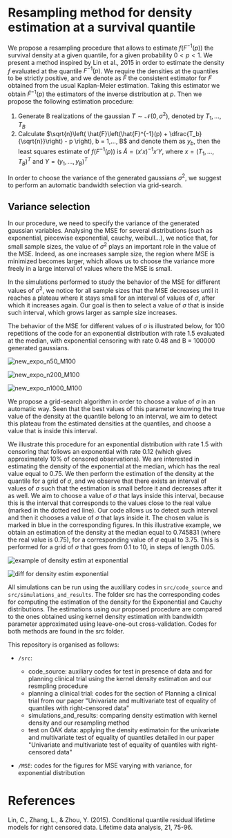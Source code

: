 # Resampling method for density estimation at a survival quantile
We propose a resampling procedure that allows to estimate $f(F^{-1}(p))$ the survival density at a given quantile, for a given probability $0 < p < 1$.
We present a method inspired by Lin et al., 2015 in order to estimate the density $f$ evaluated at the quantile $F^{-1}(p)$.
We require the densities at the quantiles to be strictly positive, and we denote as $\hat{F}$ the consistent estimator for $F$ obtained from the usual Kaplan-Meier estimation. Taking this estimator we obtain $\hat{F}^{-1}(p)$ the estimators of the inverse distribution at $p$. Then we propose the following estimation procedure:

1. Generate B realizations of the gaussian $T \sim \mathcal{N}(0, \sigma^2)$, denoted by $T_1,..., T_B$
2.  Calculate $\sqrt{n}\left( \hat{F}\left(\hat{F}^{-1}(p) + \dfrac{T_b}{\sqrt{n}}\right) - p \right), b = 1,..., B$ and denote them as $y_b$, then the least squares estimate of $f(F^{-1}(p))$ is $\hat{A} = (x'x)^{-1}x'Y$, where $x= (T_1,..., T_B)^T$ and $Y = (y_1,..., y_B)^T$

In order to choose the variance of the generated gaussians $\sigma^2$, we suggest to perform an automatic bandwidth selection via grid-search.

## Variance selection 
In our procedure, we need to specify the variance of the generated gaussian variables. Analysing the MSE for several distributions (such as exponential, piecewise exponential, cauchy, weibull...), we notice that, for small sample sizes, the value of $\sigma^2$ plays an important role in the value of the MSE. Indeed, as one increases sample size, the region where MSE is minimized becomes larger, which allows us to choose the variance more freely in a large interval of values where the MSE is small.

In the simulations performed to study the behavior of the MSE for different values of $\sigma^2$, we notice for all sample sizes that the MSE decreases until it reaches a plateau where it stays small for an interval of values of $\sigma$, after which it increases again. Our goal is then to select a value of $\sigma$ that is inside such interval, which grows larger as sample size increases. 

The behavior of the MSE for different values of $\sigma$ is illustrated below, for 100 repetitions of the code for an exponential distribution with rate 1.5 evaluated at the median, with exponential censoring with rate 0.48 and B = 100000 generated gaussians.

![new_expo_n50_M100](https://github.com/user-attachments/assets/572cc906-e562-4f06-8847-dc4873499e58)

![new_expo_n200_M100](https://github.com/user-attachments/assets/7c72629f-3ff9-434e-a1b8-ca12dc407801)

![new_expo_n1000_M100](https://github.com/user-attachments/assets/ca0f7a68-b66a-423b-9898-464795b7f8b8)

We propose a grid-search algorithm in order to choose a value of $\sigma$ in an automatic way. Seen that the best values of this parameter knowing the true value of the density at the quantile belong to an interval, we aim to detect this plateau from the estimated densities at the quantiles, and choose a value that is inside this interval.

We illustrate this procedure for an exponential distribution with rate 1.5 with censoring that follows an exponential with rate 0.12 (which gives approximately 10% of censored observations). We are interested in estimating the density of the exponential at the median, which has the real value equal to 0.75. We then perform the estimation of the density at the quantile for a grid of $\sigma$, and we observe that there exists an interval of values of $\sigma$ such that the estimation is small before it and decreases after it as well. We aim to choose a value of $\sigma$ that lays inside this interval, because this is the interval that corresponds to the values close to the real value (marked in the dotted red line). Our code allows us to detect such interval and then it chooses a value of $\sigma$ that lays inside it. The chosen value is marked in blue in the corresponding figures. In this illustrative example, we obtain an estimation of the density at the median equal to 0.745831 (where the real value is 0.75), for a corresponding value of $\sigma$ equal to 3.75. This is performed for a grid of $\sigma$ that goes from 0.1 to 10, in steps of length 0.05. 

![example of density estim at exponential](https://github.com/user-attachments/assets/51a4f61a-6b2e-4cbf-8f38-0a4ad79a8388)

![diff for density estim exponential](https://github.com/user-attachments/assets/2c19be49-ae6a-4f97-8454-845116ead13f)

All simulations can be run using the auxililary codes in `src/code_source` and `src/simulations_and_results`.
The folder src has the corresponding codes for computing the estimation of the density for the Exponential and Cauchy distributions. The estimations using our proposed procedure are compared to the ones obtained using kernel density estimation with bandwidth parameter approximated using leave-one-out cross-validation. Codes for both methods are found in the src folder.

This repository is organised as follows:
- `/src`:
    - code_source: auxiliary codes for test in presence of data and for planning clinical trial using the kernel density estimation and our resmpling procedure
    - planning a clinical trial: codes for the section of Planning a clinical trial from our paper "Univariate and multivariate test of equality of quantiles with right-censored data"
    - simulations_and_results: comparing density estimation with kernel density and our resampling method
    - test on OAK data: applying the density estimatoin for the univariate and multivariate test of equality of quantiles detailed in our paper "Univariate and multivariate test of equality of quantiles with right-censored data"
 
- `/MSE`: codes for the figures for MSE varying with variance, for exponential distribution

# References
Lin, C., Zhang, L., & Zhou, Y. (2015). Conditional quantile residual lifetime models for right censored data. Lifetime data analysis, 21, 75-96.
